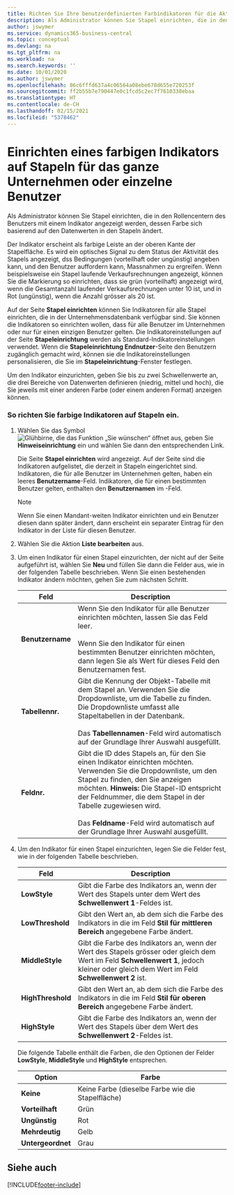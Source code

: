 ```yaml
---
title: Richten Sie Ihre benutzerdefinierten Farbindikatoren für die Aktivität eines Cues ein
description: Als Administrator können Sie Stapel einrichten, die in den Rollencentern des Benutzers mit einem Indikator angezeigt werden, dessen Farbe sich basierend auf den Datenwerten in den Stapeln ändert.
author: jswymer
ms.service: dynamics365-business-central
ms.topic: conceptual
ms.devlang: na
ms.tgt_pltfrm: na
ms.workload: na
ms.search.keywords: ''
ms.date: 10/01/2020
ms.author: jswymer
ms.openlocfilehash: 86c6fffd637a4c06564a08ebe678d655e720253f
ms.sourcegitcommit: ff2b55b7e790447e0c1fcd5c2ec7f7610338ebaa
ms.translationtype: HT
ms.contentlocale: de-CH
ms.lasthandoff: 02/15/2021
ms.locfileid: "5378462"
---
```

# <a name="set-up-a-colored-indicator-on-cues-for-the-company-or-individual-users"></a>Einrichten eines farbigen Indikators auf Stapeln für das ganze Unternehmen oder einzelne Benutzer
Als Administrator können Sie Stapel einrichten, die in den Rollencentern des Benutzers mit einem Indikator angezeigt werden, dessen Farbe sich basierend auf den Datenwerten in den Stapeln ändert.  

Der Indikator erscheint als farbige Leiste an der oberen Kante der Stapelfläche. Es wird ein optisches Signal zu dem Status der Aktivität des Stapels angezeigt, dss Bedingungen (vorteilhaft oder ungünstig) angeben kann, und den Benutzer auffordern kann, Massnahmen zu ergreifen. Wenn beispielsweise ein Stapel laufende Verkaufsrechnungen angezeigt, können Sie die Markierung so einrichten, dass sie grün (vorteilhaft) angezeigt wird, wenn die Gesamtanzahl laufender Verkaufsrechnungen unter 10 ist, und in Rot (ungünstig), wenn die Anzahl grösser als 20 ist.  

Auf der Seite **Stapel einrichten** können Sie Indikatoren für alle Stapel einrichten, die in der Unternehmensdatenbank verfügbar sind. Sie können die Indikatoren so einrichten wollen, dass für alle Benutzer im Unternehmen oder nur für einen einzigen Benutzer gelten. Die Indikatoreinstellungen auf der Seite **Stapeleinrichtung** werden als Standard-Indikatoreinstellungen verwendet. Wenn die **Stapeleinrichtung Endnutzer**-Seite den Benutzern zugänglich gemacht wird, können sie die Indikatoreinstellungen personalisieren, die Sie im **Stapeleinrichtung**-Fenster festlegen.  

Um den Indikator einzurichten, geben Sie bis zu zwei Schwellenwerte an, die drei Bereiche von Datenwerten definieren (niedrig, mittel und hoch), die Sie jeweils mit einer anderen Farbe (oder einem anderen Format) anzeigen können.  

### <a name="to-set-up-colored-indicators-on-cues"></a>So richten Sie farbige Indikatoren auf Stapeln ein.  
1. Wählen Sie das Symbol ![Glühbirne, die das Funktion „Sie wünschen“ öffnet](media/ui-search/search_small.png "Tell Me-Funktion") aus, geben Sie **Hinweiseinrichtung** ein und wählen Sie dann den entsprechenden Link.  

     Die Seite **Stapel einrichten** wird angezeigt. Auf der Seite sind die Indikatoren aufgelistet, die derzeit in Stapeln eingerichtet sind. Indikatoren, die für alle Benutzer im Unternehmen gelten, haben ein leeres **Benutzername**-Feld. Indikatoren, die für einen bestimmten Benutzer gelten, enthalten den **Benutzernamen** im -Feld.  

    > [!NOTE]  
    >  Wenn Sie einen Mandant-weiten Indikator einrichten und ein Benutzer diesen dann später ändert, dann erscheint ein separater Eintrag für den Indikator in der Liste für diesen Benutzer.  

2. Wählen Sie die Aktion **Liste bearbeiten** aus.  
3. Um einen Indikator für einen Stapel einzurichten, der nicht auf der Seite aufgeführt ist, wählen Sie **Neu** und füllen Sie dann die Felder aus, wie in der folgenden Tabelle beschrieben. Wenn Sie einen bestehenden Indikator ändern möchten, gehen Sie zum nächsten Schritt.  

    |  Feld  |  Description  |    
    |---------|---------------|  
    |**Benutzername**|Wenn Sie den Indikator für alle Benutzer einrichten möchten, lassen Sie das Feld leer.<br /><br /> Wenn Sie den Indikator für einen bestimmten Benutzer einrichten möchten, dann legen Sie als Wert für dieses Feld den Benutzernamen fest.|  
    |**Tabellennr.**|Gibt die Kennung der Objekt-Tabelle mit dem Stapel an. Verwenden Sie die Dropdownliste, um die Tabelle zu finden. Die Dropdownliste umfasst alle Stapeltabellen in der Datenbank.<br /><br /> Das **Tabellennamen**-Feld wird automatisch auf der Grundlage Ihrer Auswahl ausgefüllt.|  
    |**Feldnr.**|Gibt die ID ddes Stapels an, für den Sie einen Indikator einrichten möchten. Verwenden Sie die Dropdownliste, um den Stapel zu finden, den Sie anzeigen möchten. **Hinweis:** Die Stapel-ID entspricht der Feldnummer, die dem Stapel in der Tabelle zugewiesen wird. <br /><br /> Das **Feldname**-Feld wird automatisch auf der Grundlage Ihrer Auswahl ausgefüllt.|  

4. Um den Indikator für einen Stapel einzurichten, legen Sie die Felder fest, wie in der folgenden Tabelle beschrieben.  

    |  Feld  |  Description  |    
    |---------|---------------|  
    |**LowStyle**|Gibt die Farbe des Indikators an, wenn der Wert des Stapels unter dem Wert des **Schwellenwert 1**-Feldes ist.|  
    |**LowThreshold**|Gibt den Wert an, ab dem sich die Farbe des Indikators in die im Feld **Stil für mittleren Bereich** angegebene Farbe ändert.|  
    |**MiddleStyle**|Gibt die Farbe des Indikators an, wenn der Wert des Stapels grösser oder gleich dem Wert im Feld **Schwellenwert 1**, jedoch kleiner oder gleich dem Wert im Feld **Schwellenwert 2**  ist.|  
    |**HighThreshold**|Gibt den Wert an, ab dem sich die Farbe des Indikators in die im Feld **Stil für oberen Bereich** angegebene Farbe ändert.|  
    |**HighStyle**|Gibt die Farbe des Indikators an, wenn der Wert des Stapels über dem Wert des **Schwellenwert 2**-Feldes ist.|  

     Die folgende Tabelle enthält die Farben, die den Optionen der Felder **LowStyle**, **MiddleStyle** und **HighStyle** entsprechen.  

    |  Option  |  Farbe  |  
    |----------|---------|  
    |**Keine**|Keine Farbe (dieselbe Farbe wie die Stapelfläche)|  
    |**Vorteilhaft**|Grün|  
    |**Ungünstig**|Rot|  
    |**Mehrdeutig**|Gelb|  
    |**Untergeordnet**|Grau|  

## <a name="see-also"></a>Siehe auch


[!INCLUDE[footer-include](includes/footer-banner.md)]